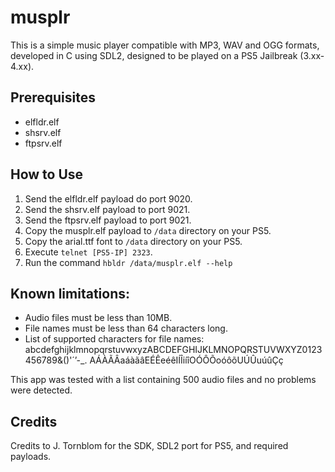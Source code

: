 # musplr

This is a simple music player compatible with MP3, WAV and OGG formats, developed in C using SDL2, designed to be played on a PS5 Jailbreak (3.xx-4.xx).

## Prerequisites
- elfldr.elf
- shsrv.elf
- ftpsrv.elf

## How to Use
1. Send the elfldr.elf payload do port 9020.
1. Send the shsrv.elf payload to port 9021.
2. Send the ftpsrv.elf payload to port 9021.
3. Copy the musplr.elf payload to `/data` directory on your PS5.
4. Copy the arial.ttf font to `/data` directory on your PS5.
4. Execute `telnet [PS5-IP] 2323`.
5. Run the command `hbldr /data/musplr.elf --help`

## Known limitations:

- Audio files must be less than 10MB.
- File names must be less than 64 characters long.
- List of supported characters for file names: abcdefghijklmnopqrstuvwxyzABCDEFGHIJKLMNOPQRSTUVWXYZ0123456789&()'´’-_. AÁÀÃÂaáàãâEÉÊeéêIÍÎiíîOÓÔÕoóôõUÚÛuúûÇç

This app was tested with a list containing 500 audio files and no problems were detected.

## Credits
Credits to J. Tornblom for the SDK, SDL2 port for PS5, and required payloads.
